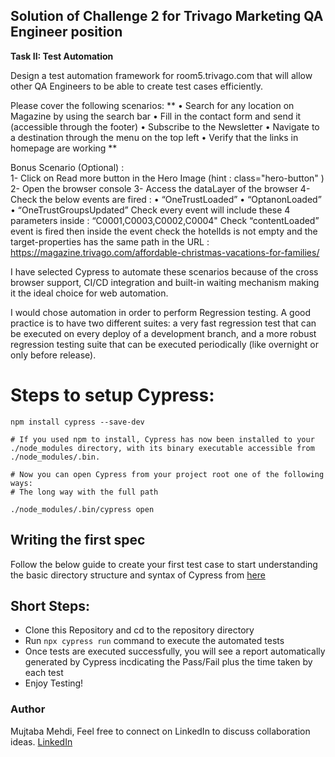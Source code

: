 
## Solution of Challenge 2 for Trivago Marketing QA Engineer position



**Task II: Test Automation**

Design a test automation framework for room5.trivago.com that will allow other QA Engineers to  be able to create test cases efficiently. 

Please cover the following scenarios: 
**
• Search for any location on Magazine by using the search bar 
• Fill in the contact form and send it (accessible through the footer) 
• Subscribe to the Newsletter 
• Navigate to a destination through the menu on the top left 
• Verify that the links in homepage are working 
**

Bonus Scenario (Optional) :  
1- Click on Read more button in the Hero Image (hint : class="hero-button" ) 2- Open the browser console 
3- Access the dataLayer of the browser 
4- Check the below events are fired : 
• “OneTrustLoaded” 
• “OptanonLoaded” 
• “OneTrustGroupsUpdated” 
Check every event will include these 4 parameters inside : “C0001,C0003,C0002,C0004" Check “contentLoaded” event is fired then inside the event check the hotelIds is not  empty and the target-properties has the same path in the URL :  
https://magazine.trivago.com/affordable-christmas-vacations-for-families/ 



I have selected Cypress to automate these scenarios because of the cross browser support, CI/CD integration and built-in waiting mechanism making it the ideal choice for web automation. 

I would chose automation in order to perform Regression testing. A good practice is to have two different suites: a very fast regression test that can be executed on every deploy of a development branch, and a more robust regression testing suite that can be executed periodically (like overnight or only before release). 

# Steps to setup Cypress:

```
npm install cypress --save-dev

# If you used npm to install, Cypress has now been installed to your ./node_modules directory, with its binary executable accessible from ./node_modules/.bin.

# Now you can open Cypress from your project root one of the following ways:
# The long way with the full path

./node_modules/.bin/cypress open

```

## Writing the first spec
Follow the below guide to create your first test case to start understanding the basic directory structure and syntax of Cypress from [here](https://docs.cypress.io/guides/getting-started/writing-your-first-test.html#Write-your-first-test)



## Short Steps:
- Clone this Repository and cd to the repository directory
- Run `npx cypress run` command to execute the automated tests
- Once tests are executed successfully, you will see a report automatically generated by Cypress incdicating the Pass/Fail plus the time taken by each test
- Enjoy Testing!


### Author
Mujtaba Mehdi,
Feel free to connect on LinkedIn to discuss collaboration ideas.
[LinkedIn](https://www.linkedin.com/in/mujtabamehdi9)
